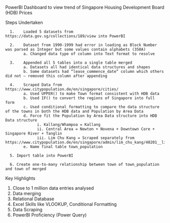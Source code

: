 PowerBI Dashboard to view trend of Singapore Housing Development Board (HDB) Prices

Steps Undertaken

      1.	Loaded 5 datasets from https://data.gov.sg/collections/189/view into PowerBI
      
      2.	Dataset from 1990-1999 had error in loading as Block Number was parsed as Integer but some values contain alphabets (350A)
            a. Changed data type of column into Text format to resolve
            
      3.	Appended all 5 tables into a single table merged
            a. Datasets all had identical data structures and shapes
            b. Some datasets had “lease_commence_date” column which others did not – removed this column after appending
            
      4.	Scraped Data from https://www.citypopulation.de/en/singapore/cities/
            a. Used UPPER() to make Town format consistent with HDB data
            b. Used IF() to convert the regions of Singapore into full form
            c. Used conditional formatting to compare the data structure of the towns in both the HDB data and Population by Area Data
            d. Force fit the Population by Area Data structure into HDB Data structure
                  i. Kallang/Whampoa = Kallang
                  ii. Central Area = Newton + Novena + Downtown Core + Singapore River + Tanglin
                  iii. Lim Chu Kang = Scraped separately from https://www.citypopulation.de/en/singapore/admin/lim_chu_kang/40201__lim_chu_kang/
            e. Name final table town_population
            
      5. Import table into PowerBI
      
      6. Create one-to-many relationship between town of town_population and town of merged

Key Highlights
1.	Close to 1 million data entries analysed
2.	Data merging 
3.	Relational Database
4.	Excel Skills like VLOOKUP, Conditional Formatting
5.	Data Scraping
6.	PowerBI Proficiency (Power Query)
